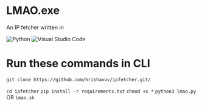 # LMAO.exe
An IP fetcher written in

![Python](https://img.shields.io/badge/python-3670A0?style=for-the-badge&logo=python&logoColor=ffdd54)	![Visual Studio Code](https://img.shields.io/badge/Visual%20Studio%20Code-0078d7.svg?style=for-the-badge&logo=visual-studio-code&logoColor=white)

 # Run these commands in CLI
```git clone https://github.com/hrishavvv/ipfetcher.git/```

```cd ipfetcher```
```pip install -r requirements.txt```
```chmod +x *```
```python3 lmao.py``` OR 
```lmao.sh```
